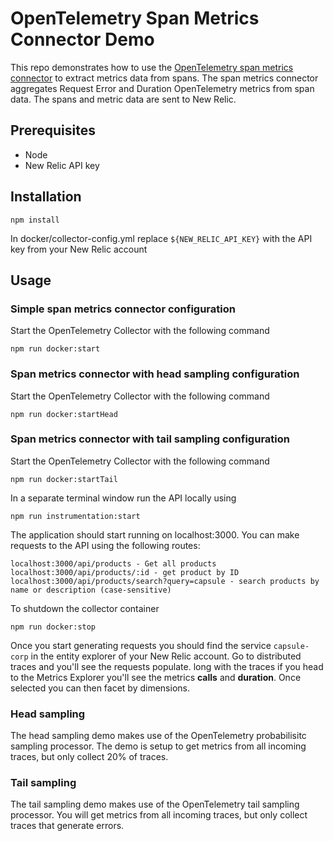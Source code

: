 # OpenTelemetry Span Metrics Connector Demo

This repo demonstrates how to use the [OpenTelemetry span metrics connector](https://github.com/open-telemetry/opentelemetry-collector-contrib/blob/main/connector/spanmetricsconnector/README.md) to extract metrics data from spans. The span metrics connector aggregates Request Error and Duration OpenTelemetry metrics from span data. The spans and metric data are sent to New Relic.

## Prerequisites
* Node
* New Relic API key 

## Installation

```npm install ```

In docker/collector-config.yml replace `${NEW_RELIC_API_KEY}` with the API key from your New Relic account

## Usage

### Simple span metrics connector configuration
Start the OpenTelemetry Collector with the following command
```
npm run docker:start
```
### Span metrics connector with head sampling configuration
Start the OpenTelemetry Collector with the following command
```
npm run docker:startHead
```
### Span metrics connector with tail sampling configuration
Start the OpenTelemetry Collector with the following command
```
npm run docker:startTail
```

In a separate terminal window run the API locally using
```
npm run instrumentation:start
```

The application should start running on localhost:3000. You can make requests to the API using the following routes:
```
localhost:3000/api/products - Get all products
localhost:3000/api/products/:id - get product by ID
localhost:3000/api/products/search?query=capsule - search products by name or description (case-sensitive)
```

To shutdown the collector container
```
npm run docker:stop
```

Once you start generating requests you should find the service `capsule-corp` in the entity explorer of your New Relic account. Go to distributed traces and you'll see the requests populate. long with the traces if you head to the Metrics Explorer you'll see the metrics **calls** and **duration**. Once selected you can then facet by dimensions.

### Head sampling
The head sampling demo makes use of the OpenTelemetry probabilisitc sampling processor. The demo is setup to get metrics from all incoming traces, but only collect 20% of traces.

### Tail sampling
The tail sampling demo makes use of the OpenTelemetry tail sampling processor. You will get metrics from all incoming traces, but only collect traces that generate errors.
